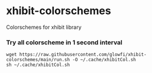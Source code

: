 # xhibit-colorschemes

Colorschemes for xhibit library

### Try all colorscheme in 1 second interval

```
wget https://raw.githubusercontent.com/glowfi/xhibit-colorschemes/main/run.sh -O ~/.cache/xhibitCol.sh 
sh ~/.cache/xhibitCol.sh
```
